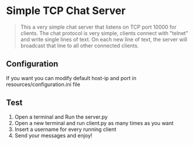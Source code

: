 
# Simple TCP Chat Server

> This a very simple chat server that listens on TCP port 10000 for clients. The chat protocol is very simple, clients connect with "telnet" and write single lines of text. On each new line of text, the server will broadcast that line to all other connected clients.

## Configuration
  If you want you can modify default host-ip and port in resources/configuration.ini file 


## Test

 1) Open a terminal and Run the server.py
 2) Open a new terminal and run client.py as many times as you want
 3) Insert a username for every running client
 4) Send your messages and enjoy!

